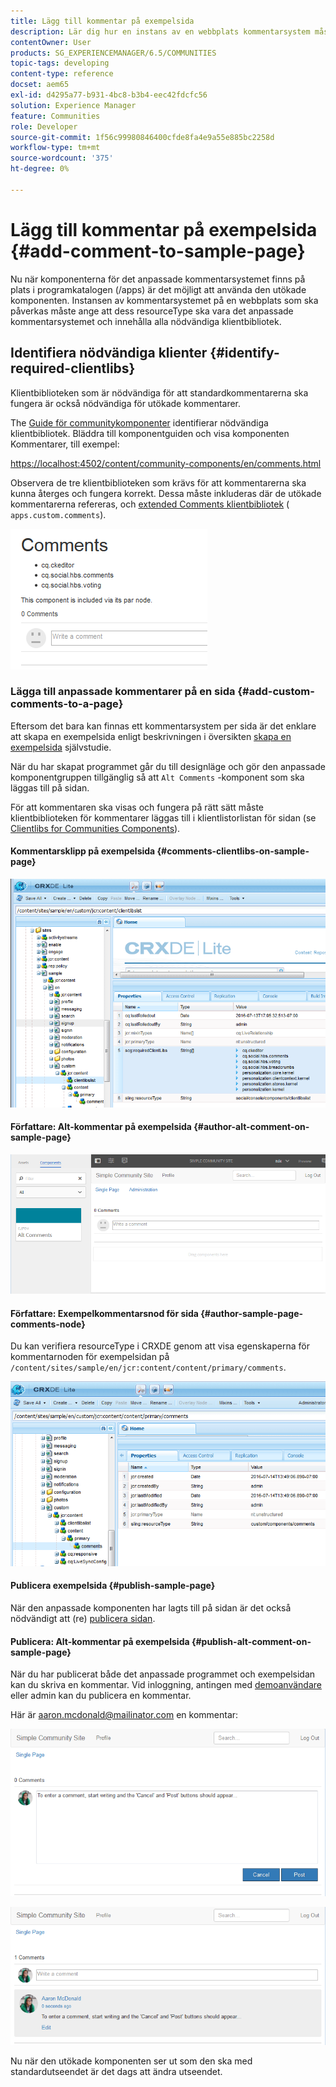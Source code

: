 ```yaml
---
title: Lägg till kommentar på exempelsida
description: Lär dig hur en instans av en webbplats kommentarsystem måste ange att dess resourceType ska vara det anpassade kommentarsystemet och innehålla alla nödvändiga klientbibliotek.
contentOwner: User
products: SG_EXPERIENCEMANAGER/6.5/COMMUNITIES
topic-tags: developing
content-type: reference
docset: aem65
exl-id: d4295a77-b931-4bc8-b3b4-eec42fdcfc56
solution: Experience Manager
feature: Communities
role: Developer
source-git-commit: 1f56c99980846400cfde8fa4e9a55e885bc2258d
workflow-type: tm+mt
source-wordcount: '375'
ht-degree: 0%

---
```


# Lägg till kommentar på exempelsida  {#add-comment-to-sample-page}

Nu när komponenterna för det anpassade kommentarsystemet finns på plats i programkatalogen (/apps) är det möjligt att använda den utökade komponenten. Instansen av kommentarsystemet på en webbplats som ska påverkas måste ange att dess resourceType ska vara det anpassade kommentarsystemet och innehålla alla nödvändiga klientbibliotek.

## Identifiera nödvändiga klienter {#identify-required-clientlibs}

Klientbiblioteken som är nödvändiga för att standardkommentarerna ska fungera är också nödvändiga för utökade kommentarer.

The [Guide för communitykomponenter](/help/communities/components-guide.md) identifierar nödvändiga klientbibliotek. Bläddra till komponentguiden och visa komponenten Kommentarer, till exempel:

[https://localhost:4502/content/community-components/en/comments.html](https://localhost:4502/content/community-components/en/comments.html)

Observera de tre klientbiblioteken som krävs för att kommentarerna ska kunna återges och fungera korrekt. Dessa måste inkluderas där de utökade kommentarerna refereras, och [extended Comments klientbibliotek](/help/communities/extend-create-components.md#create-a-client-library-folder) ( `apps.custom.comments`).

![comments-component1](assets/comments-component1.png)

### Lägga till anpassade kommentarer på en sida {#add-custom-comments-to-a-page}

Eftersom det bara kan finnas ett kommentarsystem per sida är det enklare att skapa en exempelsida enligt beskrivningen i översikten [skapa en exempelsida](/help/communities/create-sample-page.md) självstudie.

När du har skapat programmet går du till designläge och gör den anpassade komponentgruppen tillgänglig så att `Alt Comments` -komponent som ska läggas till på sidan.

För att kommentaren ska visas och fungera på rätt sätt måste klientbiblioteken för kommentarer läggas till i klientlistorlistan för sidan (se [Clientlibs for Communities Components](/help/communities/clientlibs.md)).

#### Kommentarsklipp på exempelsida {#comments-clientlibs-on-sample-page}

![comments-clientlibs-crxde](assets/comments-clientlibs-crxde.png)

#### Författare: Alt-kommentar på exempelsida {#author-alt-comment-on-sample-page}

![alt-comment](assets/alt-comment.png)

#### Författare: Exempelkommentarsnod för sida {#author-sample-page-comments-node}

Du kan verifiera resourceType i CRXDE genom att visa egenskaperna för kommentarnoden för exempelsidan på `/content/sites/sample/en/jcr:content/content/primary/comments`.

![verify-comment-crxde](assets/verify-comment-crxde.png)

#### Publicera exempelsida {#publish-sample-page}

När den anpassade komponenten har lagts till på sidan är det också nödvändigt att (re) [publicera sidan](/help/communities/sites-console.md#publishing-the-site).

#### Publicera: Alt-kommentar på exempelsida {#publish-alt-comment-on-sample-page}

När du har publicerat både det anpassade programmet och exempelsidan kan du skriva en kommentar. Vid inloggning, antingen med [demoanvändare](/help/communities/tutorials.md#demo-users) eller admin kan du publicera en kommentar.

Här är aaron.mcdonald@mailinator.com en kommentar:

![publish-alt-comment](assets/publish-alt-comment.png)

![publish-alt-comment1](assets/publish-alt-comment1.png)

Nu när den utökade komponenten ser ut som den ska med standardutseendet är det dags att ändra utseendet.
